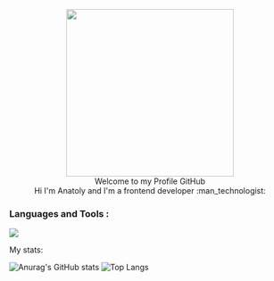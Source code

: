 <div id="header" align="center">
  <img src="https://media.giphy.com/media/Qo2dupDib32rkTY4hX/giphy.gif" width="300">
</div>
<div align="center">
   Welcome to my Profile GitHub
</div>

<div align="center">
  Hi I'm Anatoly and I'm a frontend developer :man_technologist:
</div>

### Languages and Tools :

<p>
  <a href="https://skillicons.dev">
    <img src="https://skillicons.dev/icons?i=html,css,py,js,nodejs,react,django,tailwind,git,github,vscode,figma" />
  </a>
</p>

My stats:

![Anurag's GitHub stats](https://github-readme-stats.vercel.app/api?username=Sskame1&show_icons=true&theme=react)
![Top Langs](https://github-readme-stats.vercel.app/api/top-langs/?username=Sskame1&show_icons=true&theme=react)
